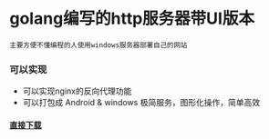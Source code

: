 # golang编写的http服务器带UI版本

`主要方便不懂编程的人使用windows服务器部署自己的网站`

### 可以实现
- 可以实现nginx的反向代理功能
- 可以打包成 Android & windows 极简服务，图形化操作，简单高效

#### [直接下载](https://github.com/yaooort/goMiniServer/releases)
